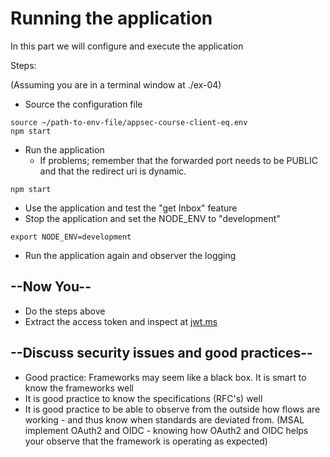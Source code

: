 # Running the application

In this part we will configure and execute the application

Steps:

(Assuming you are in a terminal window at ./ex-04)
  
* Source the configuration file
```shell
source ~/path-to-env-file/appsec-course-client-eq.env
npm start
```
* Run the application 
    * If problems; remember that the forwarded port needs to be PUBLIC and that the redirect uri is dynamic.
```shell
npm start
```
* Use the application and test the "get Inbox" feature
* Stop the application and set the NODE_ENV to "development"
```shell
export NODE_ENV=development
```
* Run the application again and observer the logging

## --Now You--

* Do the steps above
* Extract the access token and inspect at [jwt.ms](https://jwt.ms)
  
## --Discuss security issues and good practices--

* Good practice: Frameworks may seem like a black box. It is smart to know the frameworks well
* It is good practice to know the specifications (RFC's) well
* It is good practice to be able to observe from the outside how flows are working - and thus know when standards are deviated from. (MSAL implement OAuth2 and OIDC - knowing how OAuth2 and OIDC helps your observe that the framework is operating as expected)

